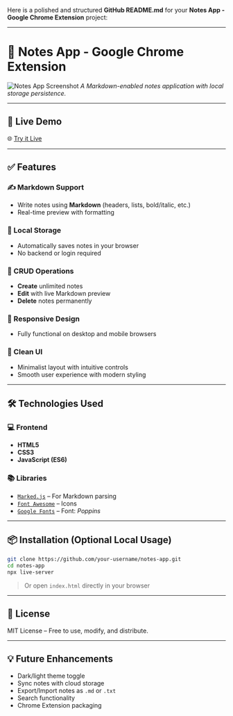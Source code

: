 Here is a polished and structured **GitHub README.md** for your **Notes App - Google Chrome Extension** project:

---

# 📝 Notes App - Google Chrome Extension

![Notes App Screenshot](https://github.com/user-attachments/assets/eeb6569b-914d-4125-9767-193fbe69501c)
*A Markdown-enabled notes application with local storage persistence.*

---

## 🔗 Live Demo

🌐 [Try it Live](https://glittering-mochi-e4643d.netlify.app/)

---

## ✅ Features

### ✍️ Markdown Support

* Write notes using **Markdown** (headers, lists, bold/italic, etc.)
* Real-time preview with formatting

### 💾 Local Storage

* Automatically saves notes in your browser
* No backend or login required

### 🧩 CRUD Operations

* **Create** unlimited notes
* **Edit** with live Markdown preview
* **Delete** notes permanently

### 📱 Responsive Design

* Fully functional on desktop and mobile browsers

### 🧼 Clean UI

* Minimalist layout with intuitive controls
* Smooth user experience with modern styling

---

## 🛠 Technologies Used

### 💻 Frontend

* **HTML5**
* **CSS3**
* **JavaScript (ES6)**

### 📚 Libraries

* [`Marked.js`](https://github.com/markedjs/marked) – For Markdown parsing
* [`Font Awesome`](https://fontawesome.com/) – Icons
* [`Google Fonts`](https://fonts.google.com/specimen/Poppins) – Font: *Poppins*

---

## 📦 Installation (Optional Local Usage)

```bash
git clone https://github.com/your-username/notes-app.git
cd notes-app
npx live-server
```

> Or open `index.html` directly in your browser

---

## 📜 License

MIT License – Free to use, modify, and distribute.

---

## 💡 Future Enhancements

* Dark/light theme toggle
* Sync notes with cloud storage
* Export/Import notes as `.md` or `.txt`
* Search functionality
* Chrome Extension packaging


